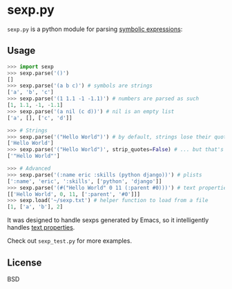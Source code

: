 sexp.py
=======

`sexp.py` is a python module for parsing [symbolic expressions](http://en.wikipedia.org/wiki/S-expression):

Usage
-----

```python
>>> import sexp
>>> sexp.parse('()')
[]
>>> sexp.parse('(a b c)') # symbols are strings
['a', 'b', 'c']
>>> sexp.parse('(1 1.1 -1 -1.1)') # numbers are parsed as such
[1, 1.1, -1, -1.1]
>>> sexp.parse('(a nil (c d))') # nil is an empty list
['a', [], ['c', 'd']]

>>> # Strings
>>> sexp.parse('("Hello World")') # by default, strings lose their quotes ...
['Hello World']
>>> sexp.parse('("Hello World")', strip_quotes=False) # ... but that's optional
['"Hello World"']

>>> # Advanced
>>> sexp.parse('(:name eric :skills (python django))') # plists
[':name', 'eric', ':skills', ['python', 'django']]
>>> sexp.parse('(#("Hello World" 0 11 (:parent #0)))') # text properties
[['Hello World', 0, 11, [':parent', '#0']]]
>>> sexp.load('~/sexp.txt') # helper function to load from a file
[1, ['a', 'b'], 2]
```

It was designed to handle sexps generated by Emacs, so it
intelligently handles
[text properties](http://www.gnu.org/software/emacs/manual/html_node/elisp/Text-Props-and-Strings.html).

Check out `sexp_test.py` for more examples.

License
-------

BSD
